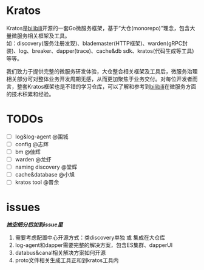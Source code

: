 # Kratos

Kratos是[bilibili](https://www.bilibili.com)开源的一套Go微服务框架，基于“大仓(monorepo)”理念，包含大量微服务相关框架及工具。  
如：discovery(服务注册发现)、blademaster(HTTP框架)、warden(gRPC封装)、log、breaker、dapper(trace)、cache&db sdk、kratos(代码生成等工具)等等。  

我们致力于提供完整的微服务研发体验，大仓整合相关框架及工具后，微服务治理相关部分可对整体业务开发周期无感，从而更加聚焦于业务交付。对每位开发者而言，整套Kratos框架也是不错的学习仓库，可以了解和参考到[bilibili](https://www.bilibili.com)在微服务方面的技术积累和经验。

# TODOs

- [ ] log&log-agent @围城
- [ ] config @志辉
- [ ] bm @佳辉
- [ ] warden @龙虾
- [ ] naming discovery @堂辉
- [ ] cache&database @小旭
- [ ] kratos tool @普余

# issues

***抽空细分后加到issue里***

1. 需要考虑配置中心开源方式：类discovery单独 或 集成在大仓库
2. log-agent和dapper需要完整的解决方案，包含ES集群、dapperUI
3. databus&canal相关解决方案如何开源
4. proto文件相关生成工具正和到kratos工具内
